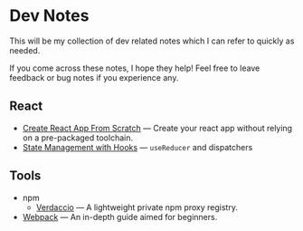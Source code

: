 # Dev Notes

This will be my collection of dev related notes which I can refer to quickly as needed.

If you come across these notes, I hope they help! Feel free to leave feedback or bug notes if you experience any.

## React

- [Create React App From Scratch](https://github.com/farhanjiwani/dev-notes/blob/master/react/React-From_Scratch.md) &mdash; Create your react app without relying on a pre-packaged toolchain.
- [State Management with Hooks](https://github.com/farhanjiwani/dev-notes/blob/master/react/React-State_Management_with_Hooks.md) &mdash; `useReducer` and dispatchers

## Tools

- npm
  - [Verdaccio](https://github.com/farhanjiwani/dev-notes/blob/master/tools/npm-Verdaccio.md) &mdash; A lightweight private npm proxy registry.
- [Webpack](https://github.com/farhanjiwani/dev-notes/blob/master/tools/Webpack.md) &mdash; An in-depth guide aimed for beginners.
